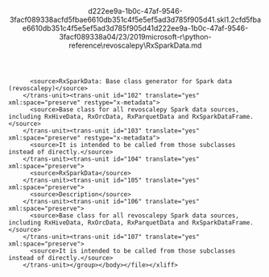 <?xml version="1.0"?><xliff version="1.2" xmlns="urn:oasis:names:tc:xliff:document:1.2" xmlns:xsi="http://www.w3.org/2001/XMLSchema-instance" xsi:schemaLocation="urn:oasis:names:tc:xliff:document:1.2 xliff-core-1.2-transitional.xsd"><file datatype="xml" original="RxSparkData.md" source-language="en-US" target-language="en-US"><header><tool tool-id="mdxliff" tool-name="mdxliff" tool-version="1.0-1931010" tool-company="Microsoft" /><xliffext:skl_file_name xmlns:xliffext="urn:microsoft:content:schema:xliffextensions">d222ee9a-1b0c-47af-9546-3facf089338acfd5fbae6610db351c4f5e5ef5ad3d785f905d41.skl</xliffext:skl_file_name><xliffext:version xmlns:xliffext="urn:microsoft:content:schema:xliffextensions">1.2</xliffext:version><xliffext:ms.openlocfilehash xmlns:xliffext="urn:microsoft:content:schema:xliffextensions">cfd5fbae6610db351c4f5e5ef5ad3d785f905d41</xliffext:ms.openlocfilehash><xliffext:ms.sourcegitcommit xmlns:xliffext="urn:microsoft:content:schema:xliffextensions">d222ee9a-1b0c-47af-9546-3facf089338a</xliffext:ms.sourcegitcommit><xliffext:ms.lasthandoff xmlns:xliffext="urn:microsoft:content:schema:xliffextensions">04/23/2019</xliffext:ms.lasthandoff><xliffext:ms.openlocfilepath xmlns:xliffext="urn:microsoft:content:schema:xliffextensions">microsoft-r\python-reference\revoscalepy\RxSparkData.md</xliffext:ms.openlocfilepath></header><body><group id="content" extype="content"><trans-unit id="101" translate="yes" xml:space="preserve" restype="x-metadata">
          <source>RxSparkData: Base class generator for Spark data (revoscalepy)</source>
        </trans-unit><trans-unit id="102" translate="yes" xml:space="preserve" restype="x-metadata">
          <source>Base class for all revoscalepy Spark data sources, including RxHiveData, RxOrcData, RxParquetData and RxSparkDataFrame.</source>
        </trans-unit><trans-unit id="103" translate="yes" xml:space="preserve" restype="x-metadata">
          <source>It is intended to be called from those subclasses instead of directly.</source>
        </trans-unit><trans-unit id="104" translate="yes" xml:space="preserve">
          <source>RxSparkData</source>
        </trans-unit><trans-unit id="105" translate="yes" xml:space="preserve">
          <source>Description</source>
        </trans-unit><trans-unit id="106" translate="yes" xml:space="preserve">
          <source>Base class for all revoscalepy Spark data sources, including RxHiveData, RxOrcData, RxParquetData and RxSparkDataFrame.</source>
        </trans-unit><trans-unit id="107" translate="yes" xml:space="preserve">
          <source>It is intended to be called from those subclasses instead of directly.</source>
        </trans-unit></group></body></file></xliff>